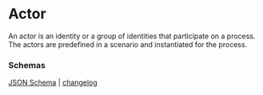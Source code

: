 # Actor

An actor is an identity or a group of identities that participate on a process. The actors are predefined in a scenario
and instantiated for the process.

### Schemas

[JSON Schema](https://specs.livecontracts.io/v0.1.0/actor/schema.json) | [changelog](changelog.md)
